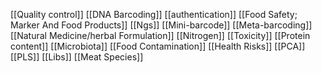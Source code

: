 [[Quality control]]
[[DNA Barcoding]]
[[authentication]]
[[Food Safety; Marker And Food Products]]
[[Ngs]]
[[Mini-barcode]]
[[Meta-barcoding]]
[[Natural Medicine/herbal Formulation]]
[[Nitrogen]]
[[Toxicity]]
[[Protein content]]
[[Microbiota]]
[[Food Contamination]]
[[Health Risks]]
[[PCA]]
[[PLS]]
[[Libs]]
[[Meat Species]]
